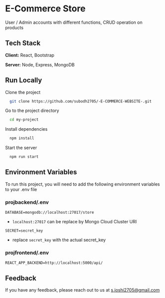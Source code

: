 
# E-Commerce Store

User / Admin accounts with different functions, CRUD operation on products


## Tech Stack

**Client:** React, Bootstrap

**Server:** Node, Express, MongoDB

  
## Run Locally

Clone the project

```bash
  git clone https://github.com/subodh2705/-E-COMMERCE-WEBSITE-.git
```

Go to the project directory

```bash
  cd my-project
```

Install dependencies

```bash
  npm install
```

Start the server

```bash
  npm run start
```

  
## Environment Variables

To run this project, you will need to add the following environment variables to your .env file

### projbackend/.env

`DATABASE=mongodb://localhost:27017/store`

- `localhost:27017` can be replace by Mongo Cloud Cluster URI

`SECRET=secret_key`

- replace `secret_key` with the actual secret_key 

### projfrontend/.env

`REACT_APP_BACKEND=http://localhost:5000/api/`

## Feedback

If you have any feedback, please reach out to us at s.joshi2705@gmail.com

  

